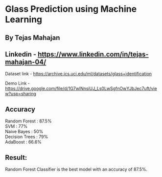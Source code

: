 # Glass Prediction using Machine Learning

## By Tejas Mahajan

## Linkedin - https://www.linkedin.com/in/tejas-mahajan-04/



Dataset link - https://archive.ics.uci.edu/ml/datasets/glass+identification

 

Demo Link - https://drive.google.com/file/d/1G7wlNnsiUJ_Ls0LwSgfnOwYJbJec7uft/view?usp=sharing

## Accuracy
Random Forest : 87.5%    
SVM : 77%  
Naive Bayes : 50%  
Decision Trees : 79%  
AdaBoost : 66.6%  


## Result:
Random Forest Classifier is the best model with an accuracy of 87.5%.

